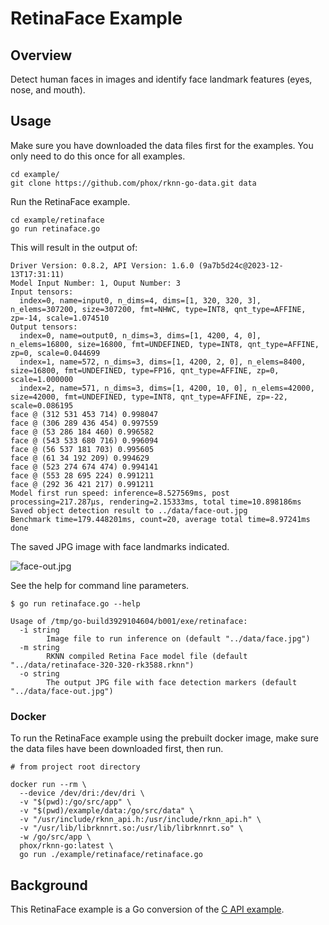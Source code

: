 # RetinaFace Example

## Overview


Detect human faces in images and identify face landmark features (eyes, nose, and mouth).


## Usage

Make sure you have downloaded the data files first for the examples.
You only need to do this once for all examples.

```
cd example/
git clone https://github.com/phox/rknn-go-data.git data
```

Run the RetinaFace example.
```
cd example/retinaface
go run retinaface.go
```

This will result in the output of:
```
Driver Version: 0.8.2, API Version: 1.6.0 (9a7b5d24c@2023-12-13T17:31:11)
Model Input Number: 1, Ouput Number: 3
Input tensors:
  index=0, name=input0, n_dims=4, dims=[1, 320, 320, 3], n_elems=307200, size=307200, fmt=NHWC, type=INT8, qnt_type=AFFINE, zp=-14, scale=1.074510
Output tensors:
  index=0, name=output0, n_dims=3, dims=[1, 4200, 4, 0], n_elems=16800, size=16800, fmt=UNDEFINED, type=INT8, qnt_type=AFFINE, zp=0, scale=0.044699
  index=1, name=572, n_dims=3, dims=[1, 4200, 2, 0], n_elems=8400, size=16800, fmt=UNDEFINED, type=FP16, qnt_type=AFFINE, zp=0, scale=1.000000
  index=2, name=571, n_dims=3, dims=[1, 4200, 10, 0], n_elems=42000, size=42000, fmt=UNDEFINED, type=INT8, qnt_type=AFFINE, zp=-22, scale=0.086195
face @ (312 531 453 714) 0.998047
face @ (306 289 436 454) 0.997559
face @ (53 286 184 460) 0.996582
face @ (543 533 680 716) 0.996094
face @ (56 537 181 703) 0.995605
face @ (61 34 192 209) 0.994629
face @ (523 274 674 474) 0.994141
face @ (553 28 695 224) 0.991211
face @ (292 36 421 217) 0.991211
Model first run speed: inference=8.527569ms, post processing=217.287µs, rendering=2.15333ms, total time=10.898186ms
Saved object detection result to ../data/face-out.jpg
Benchmark time=179.448201ms, count=20, average total time=8.97241ms
done
```

The saved JPG image with face landmarks indicated.

![face-out.jpg](face-out.jpg)



See the help for command line parameters.
```
$ go run retinaface.go --help

Usage of /tmp/go-build3929104604/b001/exe/retinaface:
  -i string
        Image file to run inference on (default "../data/face.jpg")
  -m string
        RKNN compiled Retina Face model file (default "../data/retinaface-320-320-rk3588.rknn")
  -o string
        The output JPG file with face detection markers (default "../data/face-out.jpg")
```


### Docker

To run the RetinaFace example using the prebuilt docker image, make sure the data files have been downloaded first,
then run.
```
# from project root directory

docker run --rm \
  --device /dev/dri:/dev/dri \
  -v "$(pwd):/go/src/app" \
  -v "$(pwd)/example/data:/go/src/data" \
  -v "/usr/include/rknn_api.h:/usr/include/rknn_api.h" \
  -v "/usr/lib/librknnrt.so:/usr/lib/librknnrt.so" \
  -w /go/src/app \
  phox/rknn-go:latest \
  go run ./example/retinaface/retinaface.go
```



## Background

This RetinaFace example is a Go conversion of the [C API example](https://github.com/airockchip/rknn_model_zoo/blob/main/examples/RetinaFace/cpp/main.cc).



